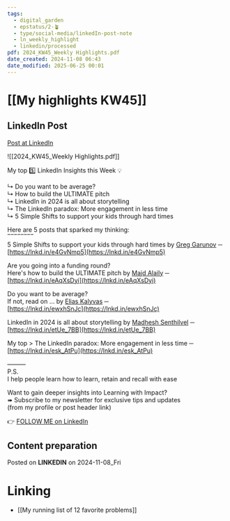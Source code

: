 ```yaml
---
tags:
  - digital_garden
  - epstatus/2-🪴
  - type/social-media/linkedIn-post-note
  - ln_weekly_highlight
  - linkedin/processed
pdf: 2024_KW45_Weekly Highlights.pdf
date_created: 2024-11-08 06:43
date_modified: 2025-06-25 00:01
---
```

# [[My highlights KW45]]

## LinkedIn Post

[Post at LinkedIn](https://www.linkedin.com/posts/sebastiankamilli_highlights-week-45-in-2024-activity-7260546687654408192-WcIm?utm_source=share&utm_medium=member_desktop)
  
![[2024_KW45_Weekly Highlights.pdf]]

My top 5️⃣ LinkedIn Insights this Week 💡  
  
↳ Do you want to be average?  
↳ How to build the ULTIMATE pitch  
↳ LinkedIn in 2024 is all about storytelling  
↳ The LinkedIn paradox: More engagement in less time  
↳ 5 Simple Shifts to support your kids through hard times  
  
Here are 5 posts that sparked my thinking:  
‾‾‾‾‾‾‾‾  
5 Simple Shifts to support your kids through hard times by [](https://www.linkedin.com/in/ACoAAAGYpIIBh--Hnur2lzKT4yHkIYPaIOCkTFI)[Greg Garunov](https://www.linkedin.com/in/greggarunov/) ─  
[https://lnkd.in/e4GvNmp5](https://lnkd.in/e4GvNmp5)  
  
Are you going into a funding round?  
Here's how to build the ULTIMATE pitch by [](https://www.linkedin.com/in/ACoAAAFZDoYB4NNSVa-fVRzS43Blv_bAjSzrUcE)[Majd Alaily](https://www.linkedin.com/in/majdalaily/) ─  
[https://lnkd.in/eAqXsDyi](https://lnkd.in/eAqXsDyi)  
  
Do you want to be average?  
If not, read on … by [](https://www.linkedin.com/in/ACoAAAiYu_ABG6sg5izP83ZuryhXpZM0bQ-aKkM)[Elias Kalyvas](https://www.linkedin.com/in/eliaskalyvas/) ─  
[https://lnkd.in/ewxhSnJc](https://lnkd.in/ewxhSnJc)  
  
LinkedIn in 2024 is all about storytelling by [](https://www.linkedin.com/in/ACoAADg-3C4BnmrbMwXcNTq6YYYOU_q0KV5_0hA)[Madhesh Senthilvel](https://www.linkedin.com/in/madheshs/) ─  
[https://lnkd.in/etUe_7BB](https://lnkd.in/etUe_7BB)  
  
My top > The LinkedIn paradox: More engagement in less time ─  
[https://lnkd.in/esk_AtPu](https://lnkd.in/esk_AtPu)  
  
———  
P.S.  
I help people learn how to learn, retain and recall with ease  
  
Want to gain deeper insights into Learning with Impact?  
➠ Subscribe to my newsletter for exclusive tips and updates  
(from my profile or post header link)

👉 [FOLLOW ME on LinkedIn](https://www.linkedin.com/comm/mynetwork/discovery-see-all?usecase=PEOPLE_FOLLOWS&followMember=sebastiankamilli)

## Content preparation

Posted on **LINKEDIN** on 2024-11-08_Fri

# Linking

+ [[My running list of 12 favorite problems]]